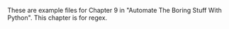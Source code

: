 These are example files for Chapter 9 in "Automate The Boring Stuff With Python".
This chapter is for regex.